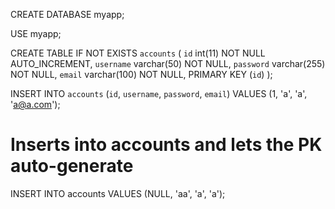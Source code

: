 CREATE DATABASE myapp;

USE myapp;

CREATE TABLE IF NOT EXISTS `accounts` (
	`id` int(11) NOT NULL AUTO_INCREMENT,
  	`username` varchar(50) NOT NULL,
  	`password` varchar(255) NOT NULL,
  	`email` varchar(100) NOT NULL,
    PRIMARY KEY (`id`)
);

INSERT INTO `accounts` (`id`, `username`, `password`, `email`) VALUES (1, 'a', 'a', 'a@a.com');


# Inserts into accounts and lets the PK auto-generate
INSERT INTO accounts VALUES (NULL, 'aa', 'a', 'a');


